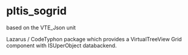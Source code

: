 pltis_sogrid
============

based on the VTE_Json unit

Lazarus / CodeTyphon package which provides a VirtualTreeView Grid component with ISUperObject databackend.

